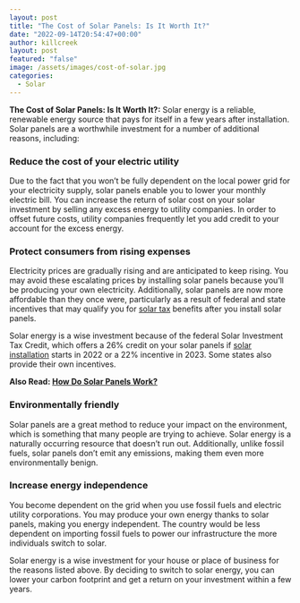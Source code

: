 ```yaml
---
layout: post
title: "The Cost of Solar Panels: Is It Worth It?"
date: "2022-09-14T20:54:47+00:00"
author: killcreek
layout: post
featured: "false"
image: /assets/images/cost-of-solar.jpg
categories:
  - Solar
---
```


**The Cost of Solar Panels: Is It Worth It?:** Solar energy is a reliable, renewable energy source that pays for itself in a few years after installation. Solar panels are a worthwhile investment for a number of additional reasons, including:

### **Reduce the cost of your electric utility**

Due to the fact that you won’t be fully dependent on the local power grid for your electricity supply, solar panels enable you to lower your monthly electric bill. You can increase the return of solar cost on your solar investment by selling any excess energy to utility companies. In order to offset future costs, utility companies frequently let you add credit to your account for the excess energy.

### **Protect consumers from rising expenses**

Electricity prices are gradually rising and are anticipated to keep rising. You may avoid these escalating prices by installing solar panels because you’ll be producing your own electricity. Additionally, solar panels are now more affordable than they once were, particularly as a result of federal and state incentives that may qualify you for [solar tax](/what-you-need-to-know-about-the-federal-solar-tax-credit/) benefits after you install solar panels.

Solar energy is a wise investment because of the federal Solar Investment Tax Credit, which offers a 26% credit on your solar panels if [solar installation](/top-benefits-of-installing-solar-panels-on-your-home/) starts in 2022 or a 22% incentive in 2023. Some states also provide their own incentives.

**Also Read: [How Do Solar Panels Work?](/how-do-solar-panels-work/)**

### **Environmentally friendly**

Solar panels are a great method to reduce your impact on the environment, which is something that many people are trying to achieve. Solar energy is a naturally occurring resource that doesn’t run out. Additionally, unlike fossil fuels, solar panels don’t emit any emissions, making them even more environmentally benign.

### **Increase energy independence**

You become dependent on the grid when you use fossil fuels and electric utility corporations. You may produce your own energy thanks to solar panels, making you energy independent. The country would be less dependent on importing fossil fuels to power our infrastructure the more individuals switch to solar.

Solar energy is a wise investment for your house or place of business for the reasons listed above. By deciding to switch to solar energy, you can lower your carbon footprint and get a return on your investment within a few years.
